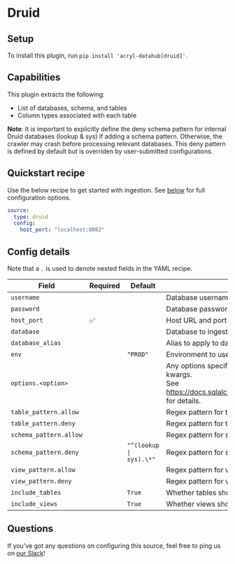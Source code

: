 # Druid

## Setup

To install this plugin, run `pip install 'acryl-datahub[druid]'`.

## Capabilities

This plugin extracts the following:

- List of databases, schema, and tables
- Column types associated with each table

**Note**: It is important to explicitly define the deny schema pattern for internal Druid databases (lookup & sys) if adding a schema pattern. Otherwise, the crawler may crash before processing relevant databases. This deny pattern is defined by default but is overriden by user-submitted configurations.

## Quickstart recipe

Use the below recipe to get started with ingestion. See [below](#config-details) for full configuration options.

```yml
source:
  type: druid
  config:
    host_port: "localhost:8082"
```

## Config details

Note that a `.` is used to denote nested fields in the YAML recipe.

| Field                  | Required | Default                 | Description                                                                                                                                                                             |
| ---------------------- | -------- | ----------------------- | --------------------------------------------------------------------------------------------------------------------------------------------------------------------------------------- |
| `username`             |  |  | Database username. |
| `password`             |  |                         | Database password. |
| `host_port`            | ✅ |                         | Host URL and port to connect to. |
| `database`             |  |  | Database to ingest. |
| `database_alias`       |  |                         | Alias to apply to database when ingesting. |
| `env`                  |        | `"PROD"`                | Environment to use in namespace when constructing URNs.                                                                                                                                 |
| `options.<option>`     |        |                         | Any options specified here will be passed to SQLAlchemy's `create_engine` as kwargs.<br />See https://docs.sqlalchemy.org/en/14/core/engines.html#sqlalchemy.create_engine for details. |
| `table_pattern.allow`  |        |                         | Regex pattern for tables to include in ingestion.                                                                                                                                       |
| `table_pattern.deny`   |        |                         | Regex pattern for tables to exclude from ingestion.                                                                                                                                     |
| `schema_pattern.allow` |        |                         | Regex pattern for schemas to include in ingestion.                                                                                                                                      |
| `schema_pattern.deny`  |        | `"^(lookup \| sys).\*"` | Regex pattern for schemas to exclude from ingestion.                                                                                                                                    |
| `view_pattern.allow`   |        |                         | Regex pattern for views to include in ingestion.                                                                                                                                        |
| `view_pattern.deny`    |        |                         | Regex pattern for views to exclude from ingestion.                                                                                                                                      |
| `include_tables`       |        | `True`                  | Whether tables should be ingested.                                                                                                                                                      |
| `include_views`        |        | `True`                  | Whether views should be ingested.                                                                                                                                                       |

## Questions

If you've got any questions on configuring this source, feel free to ping us on [our Slack](https://slack.datahubproject.io/)!
